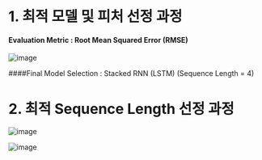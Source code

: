 # 1. 최적 모델 및 피처 선정 과정

#### Evaluation Metric : Root Mean Squared Error (RMSE)

![image](https://user-images.githubusercontent.com/71135290/142166109-c3297c78-bd73-4ea1-87db-bac089688351.png)

####Final Model Selection : Stacked RNN (LSTM) (Sequence Length = 4)

# 2. 최적 Sequence Length 선정 과정

![image](https://user-images.githubusercontent.com/71135290/142167527-c6de9f65-af62-4958-98bb-cc087b049698.png)

![image](https://user-images.githubusercontent.com/71135290/142167567-47c5866d-8094-4c3b-9cf3-cc7c8bf6cfba.png)

